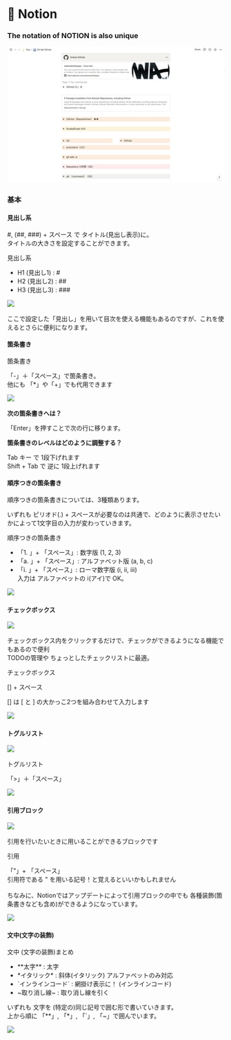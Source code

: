 # 📓 Notion

### The notation of NOTION is also unique

![a Page](.gitbook/assets/IMGSSnotion.jpg)

### 基本

#### 見出し系

\#, (##, ###) + スペース で タイトル(見出し表示)に。\
タイトルの大きさを設定することができます。

見出し系

* H1 (見出し1) : #
* H2 (見出し2) : ##
* H3 (見出し3) : ###

![](https://ai-research-collection.com/wp-content/uploads/2022/02/image-7.png)

ここで設定した「見出し」を用いて目次を使える機能もあるのですが、これを使えるとさらに便利になります。

#### 箇条書き

箇条書き

「-」＋「スペース」で箇条書き。\
他にも 「\*」や「+」でも代用できます

![](https://ai-research-collection.com/wp-content/uploads/2022/02/image-9.png)

**次の箇条書きへは？**

「Enter」を押すことで次の行に移ります。

**箇条書きのレベルはどのように調整する？**

Tab キー で 1段下げれます\
Shift + Tab で 逆に 1段上げれます

#### 順序つきの箇条書き

順序つきの箇条書きについては、3種類あります。

いずれも ピリオド(.) + スペースが必要なのは共通で、どのように表示させたいかによって1文字目の入力が変わっていきます。

順序つきの箇条書き

* 「1. 」+ 「スペース」: 数字版 (1, 2, 3)
* 「a. 」+ 「スペース」: アルファベット版 (a, b, c)
* 「i. 」+ 「スペース」: ローマ数字版 (i, ii, iii)\
  入力は アルファベットの i(アイ)で OK。

![](https://ai-research-collection.com/wp-content/uploads/2022/02/image-10.png)

#### チェックボックス

![](https://ai-research-collection.com/wp-content/uploads/2022/02/image-12.png)

チェックボックス内をクリックするだけで、チェックができるようになる機能でもあるので便利\
TODOの管理や ちょっとしたチェックリストに最適。

チェックボックス

\[] + スペース

\[] は \[ と ] の大かっこ2つを組み合わせて入力します

![](https://ai-research-collection.com/wp-content/uploads/2022/02/image-11.png)

#### トグルリスト

![](https://ai-research-collection.com/wp-content/uploads/2022/02/image-13.png)

トグルリスト

「>」＋「スペース」

![](https://ai-research-collection.com/wp-content/uploads/2022/02/image-14.png)

#### 引用ブロック

![](https://ai-research-collection.com/wp-content/uploads/2022/02/image-15.png)

引用を行いたいときに用いることができるブロックです

引用

「"」+ 「スペース」\
引用符である " を用いる記号！と覚えるといいかもしれません\
\
ちなみに、Notionではアップデートによって引用ブロックの中でも 各種装飾(箇条書きなども含め)ができるようになっています。

![](https://ai-research-collection.com/wp-content/uploads/2022/02/image-16.png)

#### 文中(文字の装飾)

文中 (文字の装飾)まとめ

* \*\*太字\*\* : 太字
* \*イタリック\* : 斜体(イタリック) アルファベットのみ対応
* \`インラインコード\` : 網掛け表示に！ (インラインコード)
* \~取り消し線\~ : 取り消し線を引く

いずれも 文字を (特定の)同じ記号で囲む形で書いていきます。\
上から順に 「\*\*」, 「\*」, 「\`」, 「\~」で囲んでいます。

![](https://ai-research-collection.com/wp-content/uploads/2022/02/image-17.png)







